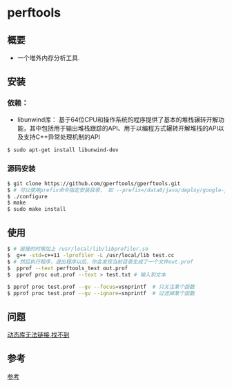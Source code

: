 # perftools
## 概要
- 一个堆外内存分析工具.

## 安装
### 依赖：
- libunwind库： 基于64位CPU和操作系统的程序提供了基本的堆栈辗转开解功能，其中包括用于输出堆栈跟踪的API、用于以编程方式辗转开解堆栈的API以及支持C++异常处理机制的API

```bash
$ sudo apt-get install libunwind-dev
```
### 源码安装
```bash
$ git clone https://github.com/gperftools/gperftools.git
$ # 可以使用prefix命令指定安装目录， 如 --prefix=/data0/java/deploy/google-perftools/local/gperftools-2.5/
$ ./configure  
$ make
$ sudo make install
```

## 使用
```bash
$ # 链接的时候加上 /usr/local/lib/libprofiler.so
$  g++ -std=c++11 -lprofiler -L /usr/local/lib test.cc
$ # 然后执行程序，退出程序以后，你会发现当前目录生成了一个文件out.prof
$  pprof --text perftools_test out.prof 
$  pprof proc out.prof --text > test.txt # 输入到文本
```
```bash
$ pprof proc test.prof --gv --focus=vsnprintf  # 只关注某个函数
$ pprof proc test.prof --gv --ignore=snprintf  # 过滤掉某个函数
```
## 问题
[动态库无法链接,找不到](https://blog.csdn.net/hankerbit/article/details/83834349)

## 参考
[参考](https://blog.csdn.net/zsl_oo7/article/details/72625520)